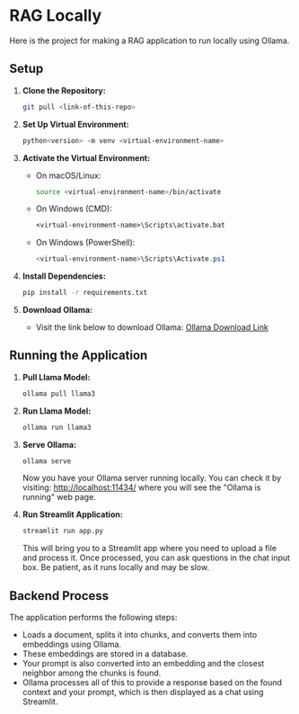 # RAG Locally

Here is the project for making a RAG application to run locally using Ollama.

## Setup

1. **Clone the Repository:**
    ```bash
    git pull <link-of-this-repo>
    ```

2. **Set Up Virtual Environment:**
    ```bash
    python<version> -m venv <virtual-environment-name>
    ```

3. **Activate the Virtual Environment:**
    - On macOS/Linux:
      ```bash
      source <virtual-environment-name>/bin/activate
      ```
    - On Windows (CMD):
      ```cmd
      <virtual-environment-name>\Scripts\activate.bat
      ```
    - On Windows (PowerShell):
      ```powershell
      <virtual-environment-name>\Scripts\Activate.ps1
      ```

4. **Install Dependencies:**
    ```bash
    pip install -r requirements.txt
    ```

5. **Download Ollama:**
    - Visit the link below to download Ollama:
      [Ollama Download Link](https://ollama.com/)

## Running the Application

1. **Pull Llama Model:**
    ```bash
    ollama pull llama3
    ```

2. **Run Llama Model:**
    ```bash
    ollama run llama3
    ```

3. **Serve Ollama:**
    ```bash
    ollama serve
    ```

    Now you have your Ollama server running locally. You can check it by visiting:
    [http://localhost:11434/](http://localhost:11434/) where you will see the "Ollama is running" web page.

4. **Run Streamlit Application:**
    ```bash
    streamlit run app.py
    ```

    This will bring you to a Streamlit app where you need to upload a file and process it. Once processed, you can ask questions in the chat input box. Be patient, as it runs locally and may be slow.

## Backend Process

The application performs the following steps:

- Loads a document, splits it into chunks, and converts them into embeddings using Ollama.
- These embeddings are stored in a database.
- Your prompt is also converted into an embedding and the closest neighbor among the chunks is found.
- Ollama processes all of this to provide a response based on the found context and your prompt, which is then displayed as a chat using Streamlit.
